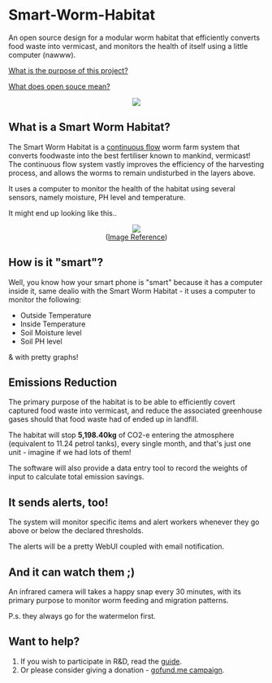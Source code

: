 # Smart-Worm-Habitat

An open source design for a modular worm habitat that efficiently converts food waste into vermicast, and monitors the health of itself using a little computer (nawww). 

[What is the purpose of this project?](https://github.com/danielneil/Smart-Worm-Habitat/blob/main/doc/mantra.md)

[What does open souce mean?](https://github.com/danielneil/Smart-Worm-Habitat/blob/main/what-does-opensource-mean.md)

<p align="center">
  <img src="https://github.com/danielneil/Smart-Worm-Habitat/blob/main/images/cad-concept2.png?raw=true">
</p>

## What is a Smart Worm Habitat? 

The Smart Worm Habitat is a [continuous flow](https://urbanwormcompany.com/complete-guide-to-continuous-flow-vermicomposting/) worm farm system that converts foodwaste into the best fertiliser known to mankind, vermicast! The continuous flow system vastly improves the efficiency of the harvesting process, and allows the worms to remain undisturbed in the layers above.   

It uses a computer to monitor the health of the habitat using several sensors, namely moisture, PH level and temperature.

It might end up looking like this..

<p align="center">
  <img src="https://github.com/danielneil/Smart-Worm-Habitat/blob/main/images/cf-bin.jpg?raw=true">
  <br />
  (<a href ="https://urbanwormcompany.com/complete-guide-to-continuous-flow-vermicomposting">Image Reference</a>)
</p>

## How is it "smart"? 

Well, you know how your smart phone is "smart" because it has a computer inside it, same dealio with the Smart Worm Habitat - it uses a computer to monitor the following: 

* Outside Temperature
* Inside Temperature 
* Soil Moisture level
* Soil PH level 

& with pretty graphs!

## Emissions Reduction 

The primary purpose of the habitat is to be able to efficiently covert captured food waste into vermicast, and reduce the associated greenhouse gases should that food waste had of ended up in landfill.

The habitat will stop **5,198.40kg** of CO2-e entering the atmosphere (equivalent to 11.24 petrol tanks), every single month, and that's just one unit - imagine if we had lots of them!

The software will also provide a data entry tool to record the weights of input to calculate total emission savings.

## It sends alerts, too!

The system will monitor specific items and alert workers whenever they go above or below the declared thresholds.

The alerts will be a pretty WebUI  coupled with email notification. 

## And it can watch them ;)

An infrared camera will takes a happy snap every 30 minutes, with its primary purpose to monitor worm feeding and migration patterns.

P.s. they always go for the watermelon first. 

## Want to help? 

1. If you wish to participate in R&D, read the [guide](https://github.com/danielneil/Smart-Worm-Habitat/tree/main/engineering).
2. Or please consider giving a donation - [gofund.me campaign](https://gofund.me/1dbc1ac6).
